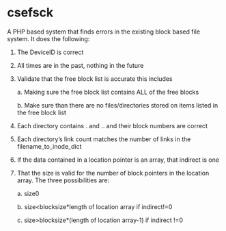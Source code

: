 # csefsck
A PHP based system that finds errors in the existing block based file system. It does the following:

1. The DeviceID is correct

2. All times are in the past, nothing in the future

3. Validate that the free block list is accurate this includes

    a.	Making sure the free block list contains ALL of the free blocks

    b.	Make sure than there are no files/directories stored on items listed in the free block list

4. Each directory contains . and .. and their block numbers are correct

5. Each directory’s link count matches the number of links in the filename_to_inode_dict

6. If the data contained in a location pointer is an array, that indirect is one

7. That the size is valid for the number of block pointers in the location array. The three possibilities are:

   a. size<blocksize if  indirect=0 and size>0
   
   b.	size<blocksize*length of location array if indirect!=0
   
   c.	size>blocksize*(length of location array-1) if indirect !=0


